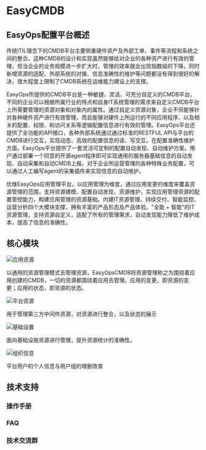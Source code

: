 # EasyCMDB
## EasyOps配置平台概述
传统ITIL理念下的CMDB平台主要侧重硬件资产及外部工单、事件等流程和系统之间的整合。这种CMDB的设计和实现虽然能够给对企业的各种资产进行有效的管理，但当企业的业务规模进一步扩大时，管理的效率就会出现指数级的下降，同时新增资源的适配、外部系统的对接、信息准确性的维护等问题都没有得到很好的解决，很大程度上限制了CMDB系统在运维能力建设上的支撑。 

EasyOps所提供的CMDB平台是一种敏捷、灵活、可充分自定义的CMDB平台。不同的企业可以根据所属行业的特点和自身IT系统管理的需求来自定义CMDB平台上所需要管理的资源对象和对象内的属性。通过自定义资源对象，企业不但能够针对各种硬件资产进行有效管理，而且能够对硬件上所运行的不同应用程序、以及相关的配置、权限、和访问关系等逻辑配置信息进行有效的管理。EasyOps平台还提供了全功能的API接口，各种外部系统通过通过标准的RESTFUL API与平台的CMDB进行交互，实现动态、高效的配置信息的读、写交互。在配置准确性维护方面，EasyOps平台提供了一套灵活可定制的配置自动发现、自动维护方案。用户通过部署一个同意的开源agent程序即可实现通用的服务器基础信息的自动发现、自动采集和自动CMDB上报。对于企业所运营管理的各种特殊业务配置，可以通过人工编写agent的采集插件来实现信息的自动维护。 

优维EasyOps应用管理平台，以应用管理为维度，通过应用变更的维度来覆盖资源管理的范围，支持资源建模、配置自动发现、资源维护，实现应用管理资源的配置管控能力，构建应用管理的资源基础。内建IT资源管理、持续交付、智能监控、运营分析四个大模块支撑，拥有丰富的产品形态及产品体验。"全能 + 智能"的IT资源管理，支持资源自定义，适配了所有的管理需求，自动发现能力降低了维护成本，提高了信息的准确性。 

## 核心模块

![应用资源](https://github.com/easycmdb/easycmdb/blob/easycmdb-patch-1/图片1.png)

以通用的资源管理模式去管理资源，EasyOpsCMDB将资源管理称之为围绕着应用创建的CMDB，一切的资源都围绕着应用去管理。应用的变更，即资源的变更；应用的状态，即资源的状态。

![平台资源](https://github.com/easycmdb/easycmdb/blob/easycmdb-patch-1/图片2.png)

用于管理第三方中间件资源，对资源进行整合，以及状态的展示

![基础设置](https://github.com/easycmdb/easycmdb/blob/easycmdb-patch-1/图片3.png)

面向基础设施资源进行管理，提升资源统计的准确性。

![组织信息](https://github.com/easycmdb/easycmdb/blob/easycmdb-patch-1/图片4.png)

平台用户的个人信息与用户组的增删改查

## 技术支持
### 操作手册
### FAQ
### 技术交流群
